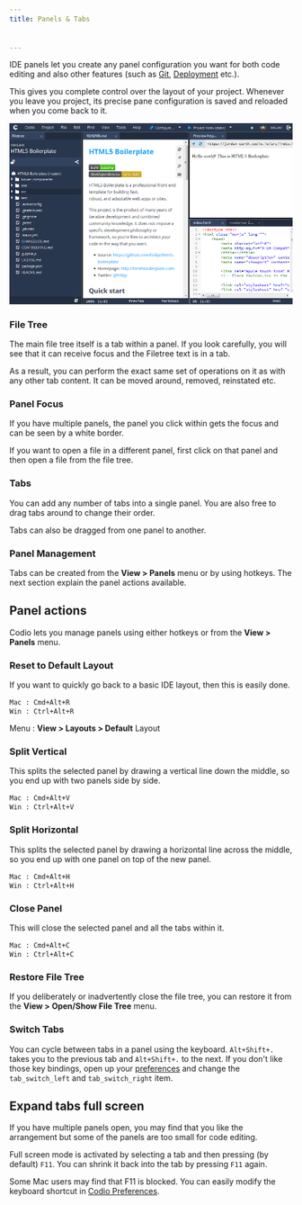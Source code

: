 ```yaml
---
title: Panels & Tabs


---
```


IDE panels let you create any panel configuration you want for both code editing and also other features (such as [Git](/ide/editing/#git-mercurial-svn), [Deployment](/ide/tools/deployment) etc.).

This gives you complete control over the layout of your project. Whenever you leave you project, its precise pane configuration is saved and reloaded when you come back to it.

![Panels](/img/panel-overview.png)


### File Tree
The main file tree itself is a tab within a panel. If you look carefully, you will see that it can receive focus and the Filetree text is in a tab.

As a result, you can perform the exact same set of operations on it as with any other tab content. It can be moved around, removed, reinstated etc.

### Panel Focus
If you have multiple panels, the panel you click within gets the focus and can be seen by a white border.

If you want to open a file in a different panel, first click on that panel and then open a file from the file tree.

### Tabs
You can add any number of tabs into a single panel. You are also free to drag tabs around to change their order.

Tabs can also be dragged from one panel to another.

### Panel Management
Tabs can be created from the **View > Panels** menu or by using hotkeys. The next section explain the panel actions available.

## Panel actions
Codio lets you manage panels using either hotkeys or from the **View > Panels** menu.

### Reset to Default Layout
If you want to quickly go back to a basic IDE layout, then this is easily done.

```
Mac : Cmd+Alt+R
Win : Ctrl+Alt+R
```

Menu : **View > Layouts > Default** Layout

### Split Vertical
This splits the selected panel by drawing a vertical line down the middle, so you end up with two panels side by side.

```
Mac : Cmd+Alt+V
Win : Ctrl+Alt+V
```

### Split Horizontal
This splits the selected panel by drawing a horizontal line across the middle, so you end up with one panel on top of the new panel.

```
Mac : Cmd+Alt+H
Win : Ctrl+Alt+H
```

### Close Panel
This will close the selected panel and all the tabs within it.

```
Mac : Cmd+Alt+C
Win : Ctrl+Alt+C
```

### Restore File Tree
If you deliberately or inadvertently close the file tree, you can restore it from the **View > Open/Show File Tree** menu.

### Switch Tabs
You can cycle between tabs in a panel using the keyboard. `Alt+Shift+.` takes you to the previous tab and `Alt+Shift+.` to the next. If you don't like those key bindings, open up your [preferences](/ide/settings/#user-preferences) and change the `tab_switch_left` and `tab_switch_right` item.
## Expand tabs full screen
If you have multiple panels open, you may find that you like the arrangement but some of the panels are too small for code editing.

Full screen mode is activated by selecting a tab and then pressing (by default) `F11`. You can shrink it back into the tab by pressing `F11` again.

Some Mac users may find that F11 is blocked. You can easily modify the keyboard shortcut in [Codio Preferences](/ide/settings/#user-preferences).
